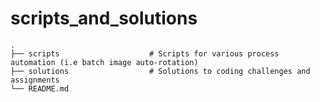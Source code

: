 # scripts_and_solutions
    
    .
    ├── scripts                    # Scripts for various process automation (i.e batch image auto-rotation)
    ├── solutions                  # Solutions to coding challenges and assignments
    └── README.md 
    
    
